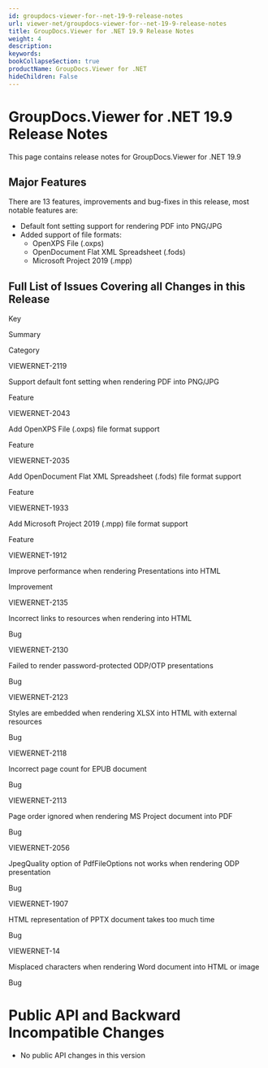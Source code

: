 ```yaml
---
id: groupdocs-viewer-for--net-19-9-release-notes
url: viewer-net/groupdocs-viewer-for--net-19-9-release-notes
title: GroupDocs.Viewer for .NET 19.9 Release Notes
weight: 4
description: 
keywords: 
bookCollapseSection: true
productName: GroupDocs.Viewer for .NET
hideChildren: False
---
```


# GroupDocs.Viewer for .NET 19.9 Release Notes


This page contains release notes for GroupDocs.Viewer for .NET 19.9

## Major Features

There are 13 features, improvements and bug-fixes in this release, most notable features are:

*   Default font setting support for rendering PDF into PNG/JPG
*   Added support of file formats:
    *   OpenXPS File (.oxps)
    *   OpenDocument Flat XML Spreadsheet (.fods)
    *   Microsoft Project 2019 (.mpp)

## Full List of Issues Covering all Changes in this Release

Key

Summary

Category

VIEWERNET-2119

Support default font setting when rendering PDF into PNG/JPG

Feature

VIEWERNET-2043

Add OpenXPS File (.oxps) file format support

Feature

VIEWERNET-2035

Add OpenDocument Flat XML Spreadsheet (.fods) file format support

Feature

VIEWERNET-1933

Add Microsoft Project 2019 (.mpp) file format support

Feature

VIEWERNET-1912

Improve performance when rendering Presentations into HTML

Improvement

VIEWERNET-2135

Incorrect links to resources when rendering into HTML

Bug

VIEWERNET-2130

Failed to render password-protected ODP/OTP presentations

Bug

VIEWERNET-2123

Styles are embedded when rendering XLSX into HTML with external resources

Bug

VIEWERNET-2118

Incorrect page count for EPUB document

Bug

VIEWERNET-2113

Page order ignored when rendering MS Project document into PDF

Bug

VIEWERNET-2056

JpegQuality option of PdfFileOptions not works when rendering ODP presentation

Bug

VIEWERNET-1907

HTML representation of PPTX document takes too much time

Bug

VIEWERNET-14

Misplaced characters when rendering Word document into HTML or image

Bug

# Public API and Backward Incompatible Changes

*   No public API changes in this version

